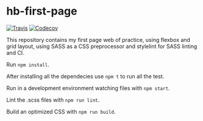 # hb-first-page
[![Travis](https://img.shields.io/travis/milenacard/hb-first-page.svg)](https://travis-ci.org/milenacard/hb-first-page)
[![Codecov](https://codecov.io/gh/milenacard/hb-first-page/branch/master/graph/badge.svg)](https://codecov.io/gh/milenacard/hb-first-page)


This repository contains my first page web of practice, using flexbox and grid layout, using SASS as a CSS preprocessor and stylelint for SASS linting and CI.

Run `npm install`.

After installing all the dependecies use `npm t` to run all the test.

Run in a development environment watching files with `npm start`.

Lint the .scss files with `npm run lint`.

Build an optimized CSS with `npm run build`.


